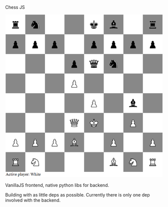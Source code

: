 Chess JS

![Alt text](readme-image.png)

VanillaJS frontend, native python libs for backend.

Building with as little deps as possible. Currently there is only one dep involved with the backend.
